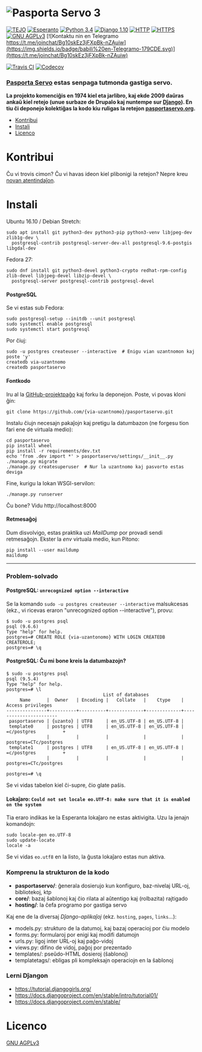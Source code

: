 # ![Pasporta Servo 3](https://cdn.rawgit.com/tejo-esperanto/pasportaservo/master/logos/pasportaservo_logo.svg)

[![TEJO](https://img.shields.io/badge/Projekto_de-TEJO-orange.svg)](http://tejo.org)
[![Esperanto](https://img.shields.io/badge/Esperanto-jes-green.svg)](https://eo.wikipedia.org/wiki/Esperanto)
[![Python 3.4](https://img.shields.io/badge/Python-3.5-blue.svg)](https://docs.python.org/3.5/)
[![Django 1.10](https://img.shields.io/badge/Django-1.11-0C4B33.svg)](https://docs.djangoproject.com/en/1.11/)
[![HTTP](https://img.shields.io/badge/HTTP-2-blue.svg)](https://http2.github.io/)
[![HTTPS](https://img.shields.io/badge/HTTPS-jes-green.svg)](https://www.ssllabs.com/ssltest/analyze.html?d=pasportaservo.org)
[![GNU AGPLv3](https://img.shields.io/badge/licenco-GNU_AGPLv3-blue.svg)](https://www.gnu.org/licenses/agpl-3.0.html)
[![Kontaktu nin en Telegramo https://t.me/joinchat/Bg10skEz3jFXpBk-nZAuiw](https://img.shields.io/badge/babili%20en-Telegramo-179CDE.svg)](https://t.me/joinchat/Bg10skEz3jFXpBk-nZAuiw)

[![Travis CI](https://img.shields.io/travis/tejoesperanto/pasportaservo.svg)](https://travis-ci.org/tejoesperanto/pasportaservo)
[![Codecov](https://img.shields.io/codecov/c/github/tejoesperanto/pasportaservo.svg)](https://codecov.io/gh/tejoesperanto/pasportaservo)


### [Pasporta Servo](https://eo.wikipedia.org/wiki/Pasporta_Servo) estas senpaga tutmonda gastiga servo.

**La projekto komenciĝis en 1974 kiel eta jarlibro, kaj ekde 2009 daŭras ankaŭ kiel retejo
  (unue surbaze de Drupalo kaj nuntempe sur [Dĵango](https://www.djangoproject.com)).
  En tiu ĉi deponejo kolektiĝas la kodo kiu ruligas la retejon [pasportaservo.org](https://www.pasportaservo.org).**

- [Kontribui](#kontribui)
- [Instali](#instali)
- [Licenco](#licenco)


# Kontribui

Ĉu vi trovis cimon? Ĉu vi havas ideon kiel plibonigi la retejon? Nepre kreu [novan atentindaĵon](https://github.com/tejo-esperanto/pasportaservo/issues/new).


# Instali

Ubuntu 16.10 / Debian Stretch:

    sudo apt install git python3-dev python3-pip python3-venv libjpeg-dev zlib1g-dev \
      postgresql-contrib postgresql-server-dev-all postgresql-9.6-postgis libgdal-dev

Fedora 27:

    sudo dnf install git python3-devel python3-crypto redhat-rpm-config zlib-devel libjpeg-devel libzip-devel \
      postgresql-server postgresql-contrib postgresql-devel


#### PostgreSQL

Se vi estas sub Fedora:

    sudo postgresql-setup --initdb --unit postgresql
    sudo systemctl enable postgresql
    sudo systemctl start postgresql

Por ĉiuj:

    sudo -u postgres createuser --interactive  # Enigu vian uzantnomon kaj poste 'y'
    createdb via-uzantnomo
    createdb pasportaservo


#### Fontkodo

Iru al la [GitHub-projektpaĝo](https://github.com/tejo-esperanto/pasportaservo)
kaj forku la deponejon. Poste, vi povas kloni ĝin:

    git clone https://github.com/{via-uzantnomo}/pasportaservo.git

Instalu ĉiujn necesajn pakaĵojn kaj pretigu la datumbazon (ne forgesu tion fari ene de virtuala medio):

    cd pasportaservo
    pip install wheel
    pip install -r requirements/dev.txt
    echo 'from .dev import *' > pasportaservo/settings/__init__.py
    ./manage.py migrate
    ./manage.py createsuperuser  # Nur la uzantnomo kaj pasvorto estas deviga

Fine, kurigu la lokan WSGI-servilon:

    ./manage.py runserver

Ĉu bone? Vidu http://localhost:8000


#### Retmesaĝoj

Dum disvolvigo, estas praktika uzi *MailDump* por provadi sendi retmesaĝojn.
Ekster la *env* virtuala medio, kun Pitono:

    pip install --user maildump
    maildump


----


### Problem-solvado

#### PostgreSQL: `unrecognized option --interactive`
Se la komando `sudo -u postgres createuser --interactive` malsukcesas
(ekz., vi ricevas eraron "unrecognized option --interactive"), provu:

    $ sudo -u postgres psql
    psql (9.6.6)
    Type "help" for help.
    postgres=# CREATE ROLE {via-uzantonomo} WITH LOGIN CREATEDB CREATEROLE;
    postgres=# \q

#### PostgreSQL: Ĉu mi bone kreis la datumbazojn?

    $ sudo -u postgres psql
    psql (9.5.4)
    Type "help" for help.
    postgres=# \l
                                        List of databases
         Name      |  Owner   | Encoding |   Collate   |    Ctype    |   Access privileges
    ---------------+----------+----------+-------------+-------------+-----------------------
     pasportaservo | {uzanto} | UTF8     | en_US.UTF-8 | en_US.UTF-8 |
     template0     | postgres | UTF8     | en_US.UTF-8 | en_US.UTF-8 | =c/postgres          +
                   |          |          |             |             | postgres=CTc/postgres
     template1     | postgres | UTF8     | en_US.UTF-8 | en_US.UTF-8 | =c/postgres          +
                   |          |          |             |             | postgres=CTc/postgres

    postgres=# \q

Se vi vidas tabelon kiel ĉi-supre, ĉio glate paŝis.

#### Lokaĵaro: `Could not set locale eo.UTF-8: make sure that it is enabled on the system`
Tia eraro indikas ke la Esperanta lokaĵaro ne estas aktivigita. Uzu la jenajn komandojn:

    sudo locale-gen eo.UTF-8
    sudo update-locate
    locale -a

Se vi vidas `eo.utf8` en la listo, la ĝusta lokaĵaro estas nun aktiva.


### Komprenu la strukturon de la kodo

- **pasportaservo/**: ĝenerala dosierujo kun konfiguro, baz-nivelaj URL-oj, bibliotekoj, ktp
- **core/**: bazaj ŝablonoj kaj ĉio rilata al aŭtentigo kaj (rolbazita) rajtigado
- **hosting/**: la ĉefa programo por gastiga servo

Kaj ene de la diversaj *Dĵango-aplikaĵoj* (ekz. `hosting`, `pages`, `links`…):

- models.py: strukturo de la datumoj, kaj bazaj operacioj por ĉiu modelo
- forms.py: formularoj por enigi kaj modifi datumojn
- urls.py: ligoj inter URL-oj kaj paĝo-vidoj
- views.py: difino de vidoj, paĝoj por prezentado
- templates/: pseŭdo-HTML dosieroj (ŝablonoj)
- templatetags/: ebligas pli kompleksajn operaciojn en la ŝablonoj


### Lerni Dĵangon

- https://tutorial.djangogirls.org/
- https://docs.djangoproject.com/en/stable/intro/tutorial01/
- https://docs.djangoproject.com/en/stable/


# Licenco

[GNU AGPLv3](LICENSE)

